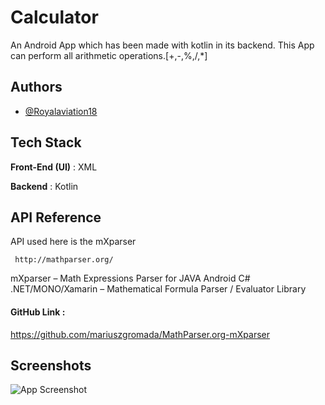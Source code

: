 
# Calculator
An Android App which has been made with kotlin in its backend.
This App can perform all arithmetic operations.[+,-,%,/,*]


## Authors

- [@Royalaviation18](https://www.github.com/Royalaviation18)


## Tech Stack

**Front-End (UI)** : XML

**Backend** : Kotlin


## API Reference

API used here is the mXparser

```http
 http://mathparser.org/
```

mXparser – Math Expressions Parser for JAVA Android C# .NET/MONO/Xamarin – Mathematical Formula Parser / Evaluator Library

#### GitHub Link :
https://github.com/mariuszgromada/MathParser.org-mXparser


## Screenshots

![App Screenshot](https://via.placeholder.com/300x600)


